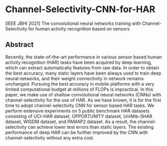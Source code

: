# Channel-Selectivity-CNN-for-HAR
[IEEE JBHI 2021] The convolutional neural networks training with Channel-Selectivity for human activity recognition based on sensors
## Abstract
Recently, the state-of-the-art performance in various sensor based human activity recognition (HAR) tasks have been acquired by deep learning, which can extract automatically features from raw data. In order to obtain the best accuracy, many static layers have been always used to train deep neural networks, and their weight connectivity in network remains unchanged. Pursuing the best accuracy in mobile platforms with a very limited computational budget at millions of FLOPs is impractical. In this paper, we make use of shallow convolutional neural networks (CNNs) with channel-selectivity for the use of HAR. As we have known, it is for the first time to adopt channel-selectivity CNN for sensor based HAR tasks. We perform extensive experiments on 5 public benchmark HAR datasets consisting of UCI-HAR dataset, OPPORTUNITY dataset, UniMib-SHAR dataset, WISDM dataset, and PAMAP2 dataset. As a result, the channel-selectivity can achieve lower test errors than static layers. The existing performance of deep HAR can be further improved by the CNN with channel-selectivity without any extra cost.
